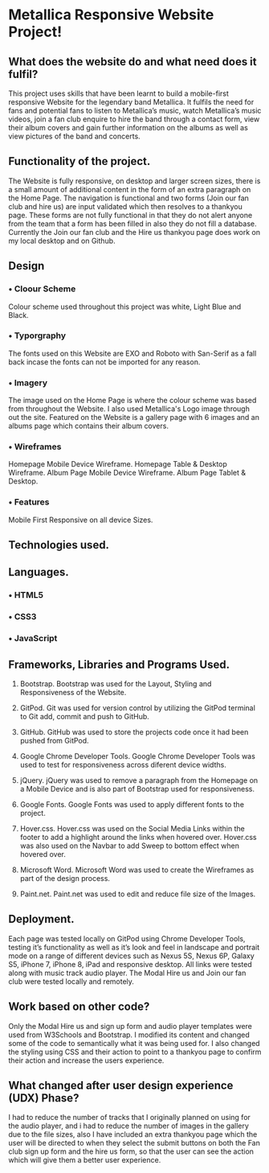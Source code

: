 # Metallica Responsive Website Project!

## What does the website do and what need does it fulfil?

This project uses skills that have been learnt to build a mobile-first responsive
Website for the legendary band Metallica. It fulfils the need for fans and potential
fans to listen to Metallica’s music, watch Metallica’s music videos, join a fan club
enquire to hire the band through a contact form, view their album covers and gain
further information on the albums as well as view pictures of the band and concerts.

## Functionality of the project.

The Website is fully responsive, on desktop and larger screen sizes, there is a small
amount of additional content in the form of an extra paragraph on the Home Page.
The navigation is functional and two forms (Join our fan club and hire us) are input
validated which then resolves to a thankyou page. These forms are not fully
functional in that they do not alert anyone from the team that a form has been filled in
also they do not fill a database. Currently the Join our fan club and the Hire us
thankyou page does work on my local desktop and on Github.

## Design

### • Cloour Scheme

Colour scheme used throughout this project was white, Light Blue and Black.

### • Typorgraphy

The fonts used on this Website are EXO and Roboto with San-Serif as a 
fall back incase the fonts can not be imported for any reason.

### • Imagery

The image used on the Home Page is where the colour scheme was based from throughout 
the Website. I also used Metallica's Logo image through out the site. 
Featured on the Website is a gallery page with 6 images and an albums page which contains their album covers.

### • Wireframes

Homepage Mobile Device Wireframe.
Homepage Table & Desktop Wireframe.
Album Page Mobile Device Wireframe.
Album Page Tablet & Desktop.

### • Features

Mobile First Responsive on all device Sizes.

## Technologies used.

## Languages.

### • HTML5

### • CSS3

### • JavaScript

## Frameworks, Libraries and Programs Used.

1. Bootstrap.
Bootstrap was used for the Layout, Styling and Responsiveness of the Website. 

2. GitPod.
Git was used for version control by utilizing the GitPod terminal to Git add, commit and push to GitHub.

3. GitHub.
GitHub was used to store the projects code once it had been pushed from GitPod.

4. Google Chrome Developer Tools.
Google Chrome Developer Tools was used to test for responsiveness across diferent device widths. 

5. jQuery.
jQuery was used to remove a paragraph from the Homepage on a Mobile Device and is also part of Bootstrap used for responsiveness. 

6. Google Fonts.
Google Fonts was used to apply different fonts to the project.

7. Hover.css.
Hover.css was used on the Social Media Links within the footer to add a highlight around the links when hovered over.
Hover.css was also used on the Navbar to add Sweep to bottom effect when hovered over.

8. Microsoft Word.
Microsoft Word was used to create the Wireframes as part of the design process.

9. Paint.net.
Paint.net was used to edit and reduce file size of the Images.

## Deployment.

Each page was tested locally on GitPod using Chrome Developer Tools, testing it’s
functionality as well as it’s look and feel in landscape and portrait mode on a range of
different devices such as Nexus 5S, Nexus 6P, Galaxy S5, iPhone 7, iPhone 8, iPad
and responsive desktop. All links were tested along with music track audio player. The
Modal Hire us and Join our fan club were tested locally and remotely.

## Work based on other code?

Only the Modal Hire us and sign up form and audio player templates were used from W3Schools and
Bootstrap. I modified its content and changed some of the code to semantically what
it was being used for. I also changed the styling using CSS and their action to point to
a thankyou page to confirm their action and increase the users experience.

## What changed after user design experience (UDX) Phase?

I had to reduce the number of tracks that I originally planned on using for the audio
player, and i had to reduce the number of images in the gallery due to the file sizes, also I have included an extra thankyou page which the
user will be directed to when they select the submit buttons on both the Fan club
sign up form and the hire us form, so that the user can see the action which will give
them a better user experience.